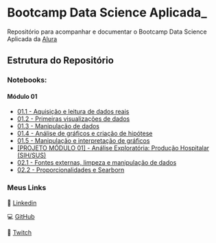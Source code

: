 # Bootcamp Data Science Aplicada_

Repositório para acompanhar e documentar o Bootcamp Data Science Aplicada da [Alura](https://www.alura.com.br/bootcamp/data-science-aplicada/matriculas-abertas)

## Estrutura do Repositório

### Notebooks:

#### Módulo 01
 - [01.1 - Aquisição e leitura de dados reais](https://github.com/aureliowozhiak/Bootcamp-Data-Science-Aplicada/blob/8a9977fa309743f416c6968752a9fd5a160416ce/notebooks/01.1%20-%20Aquisi%C3%A7%C3%A3o%20e%20leitura%20de%20dados%20reais.ipynb)
 - [01.2 - Primeiras visualizações de dados](https://github.com/aureliowozhiak/Bootcamp-Data-Science-Aplicada/blob/20d074bee8fca3319a6e455def5f4b14f9c96e56/notebooks/01.2%20-%20Primeiras%20visualiza%C3%A7%C3%B5es%20de%20dados.ipynb)
 - [01.3 - Manipulação de dados](https://github.com/aureliowozhiak/Bootcamp-Data-Science-Aplicada/blob/4e1a56bad6060d12a404ec9ed735b5260365dc25/notebooks/01.3%20-%20Manipula%C3%A7%C3%A3o%20de%20dados.ipynb)
 - [01.4 - Análise de gráficos e criação de hipótese](https://github.com/aureliowozhiak/Bootcamp-Data-Science-Aplicada/blob/7215e48cb5350cfbe32ab6c9f881569b0637c26e/notebooks/01.4%20-%20An%C3%A1lise%20de%20gr%C3%A1ficos%20e%20cria%C3%A7%C3%A3o%20de%20hip%C3%B3tese.ipynb)
 - [01.5 - Manipulação e interpretação de gráficos](https://github.com/aureliowozhiak/Bootcamp-Data-Science-Aplicada/blob/9af26691dec986ea6ee6291c52dd10a9c9f33649/notebooks/01.5%20-%20Manipula%C3%A7%C3%A3o%20e%20interpreta%C3%A7%C3%A3o%20de%20gr%C3%A1ficos.ipynb)
 - [[PROJETO MÓDULO 01] - Análise Exploratória: Produção Hospitalar (SIH/SUS)](https://github.com/aureliowozhiak/Bootcamp-Data-Science-Aplicada/blob/main/notebooks/Projeto%20M%C3%B3dulo%2001%20-%20%20An%C3%A1lise%20Explorat%C3%B3ria%20Produ%C3%A7%C3%A3o%20Hospitalar%20(SIH-SUS).ipynb)
 - [02.1 - Fontes externas, limpeza e manipulação de dados](https://github.com/aureliowozhiak/Bootcamp-Data-Science-Aplicada/blob/0fb38aa8d1b19a6efe3f3d7a979f1e27bc219c68/notebooks/02.1%20-%20Fontes%20externas,%20limpeza%20e%20manipula%C3%A7%C3%A3o%20de%20dados.ipynb)
 - [02.2 - Proporcionalidades e Searborn](https://github.com/aureliowozhiak/Bootcamp-Data-Science-Aplicada/blob/ba908e4d9948c90dac6a26b6dc771f4e5d5d82df/notebooks/02.2%20-%20Proporcionalidades%20e%20Searborn.ipynb)

### Meus Links


👔 [Linkedin](https://www.linkedin.com/in/aureliowozhiak/)

💻 [GitHub](https://github.com/aureliowozhiak)

👾 [Twitch](https://www.twitch.tv/aureliano1337)
